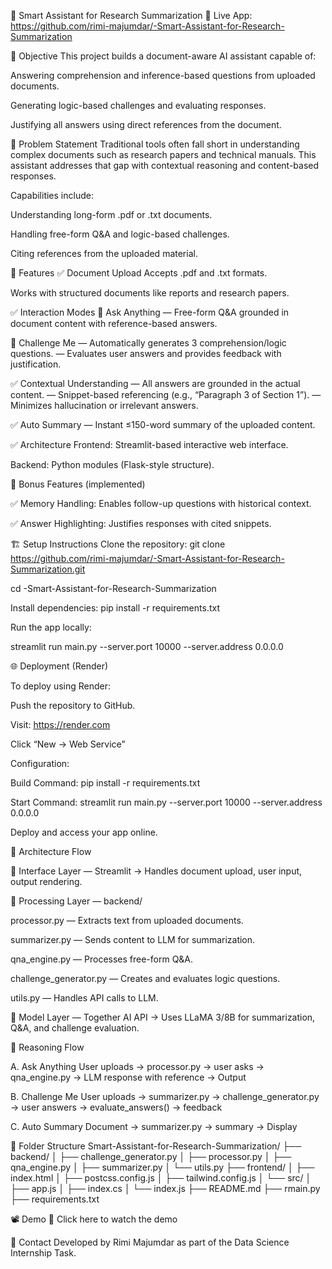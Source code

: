 🧠 Smart Assistant for Research Summarization
🔗 Live App: https://github.com/rimi-majumdar/-Smart-Assistant-for-Research-Summarization

📌 Objective
This project builds a document-aware AI assistant capable of:

Answering comprehension and inference-based questions from uploaded documents.

Generating logic-based challenges and evaluating responses.

Justifying all answers using direct references from the document.

🧩 Problem Statement
Traditional tools often fall short in understanding complex documents such as research papers and technical manuals. This assistant addresses that gap with contextual reasoning and content-based responses.

Capabilities include:

Understanding long-form .pdf or .txt documents.

Handling free-form Q&A and logic-based challenges.

Citing references from the uploaded material.

🚀 Features
✅ Document Upload
Accepts .pdf and .txt formats.

Works with structured documents like reports and research papers.

✅ Interaction Modes
🔹 Ask Anything
— Free-form Q&A grounded in document content with reference-based answers.

🔹 Challenge Me
— Automatically generates 3 comprehension/logic questions.
— Evaluates user answers and provides feedback with justification.

✅ Contextual Understanding
— All answers are grounded in the actual content.
— Snippet-based referencing (e.g., “Paragraph 3 of Section 1”).
— Minimizes hallucination or irrelevant answers.

✅ Auto Summary
— Instant ≤150-word summary of the uploaded content.

✅ Architecture
Frontend: Streamlit-based interactive web interface.

Backend: Python modules (Flask-style structure).

🌟 Bonus Features (implemented)

✅ Memory Handling: Enables follow-up questions with historical context.

✅ Answer Highlighting: Justifies responses with cited snippets.

🏗️ Setup Instructions
Clone the repository:
git clone https://github.com/rimi-majumdar/-Smart-Assistant-for-Research-Summarization.git

cd -Smart-Assistant-for-Research-Summarization

Install dependencies:
pip install -r requirements.txt

Run the app locally:

streamlit run main.py --server.port 10000 --server.address 0.0.0.0


🌐 Deployment (Render)

To deploy using Render:

Push the repository to GitHub.

Visit: https://render.com

Click “New → Web Service”

Configuration:

Build Command:
pip install -r requirements.txt

Start Command:
streamlit run main.py --server.port 10000 --server.address 0.0.0.0

Deploy and access your app online.


🧠 Architecture Flow

📌 Interface Layer — Streamlit
→ Handles document upload, user input, output rendering.

📌 Processing Layer — backend/

processor.py — Extracts text from uploaded documents.

summarizer.py — Sends content to LLM for summarization.

qna_engine.py — Processes free-form Q&A.

challenge_generator.py — Creates and evaluates logic questions.

utils.py — Handles API calls to LLM.

📌 Model Layer — Together AI API
→ Uses LLaMA 3/8B for summarization, Q&A, and challenge evaluation.


🎯 Reasoning Flow

A. Ask Anything
User uploads → processor.py → user asks → qna_engine.py → LLM response with reference → Output

B. Challenge Me
User uploads → summarizer.py → challenge_generator.py → user answers → evaluate_answers() → feedback

C. Auto Summary
Document → summarizer.py → summary → Display



📂 Folder Structure
Smart-Assistant-for-Research-Summarization/
├── backend/
│   ├── challenge_generator.py
│   ├── processor.py
│   ├── qna_engine.py
│   ├── summarizer.py
│   └── utils.py
├── frontend/
│   ├── index.html
│   ├── postcss.config.js
│   ├── tailwind.config.js
│   └── src/
│       ├── app.js
│       ├── index.cs
│       └── index.js
├── README.md
├── rmain.py 
├── requirements.txt



📽 Demo
🎥 Click here to watch the demo


🧾 Contact
Developed by Rimi Majumdar as part of the Data Science Internship Task.

